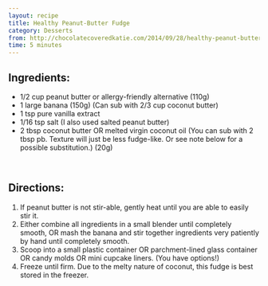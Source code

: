 ```yaml
---
layout: recipe
title: Healthy Peanut-Butter Fudge
category: Desserts
from: http://chocolatecoveredkatie.com/2014/09/28/healthy-peanut-butter-fudge/
time: 5 minutes
---
```


Ingredients:
------------
* 1/2 cup peanut butter or allergy-friendly alternative (110g)
* 1 large banana (150g) (Can sub with 2/3 cup coconut butter)
* 1 tsp pure vanilla extract
* 1/16 tsp salt (I also used salted peanut butter)
* 2 tbsp coconut butter OR melted virgin coconut oil (You can sub with 2 tbsp pb. Texture will just be less fudge-like. Or see note below for a possible substitution.) (20g) 

<br>

Directions:
-----------

1. If peanut butter is not stir-able, gently heat until you are able to easily stir it. 
2. Either combine all ingredients in a small blender until completely smooth, OR mash the banana and stir together ingredients very patiently by hand until completely smooth. 
3. Scoop into a small plastic container OR parchment-lined glass container OR candy molds OR mini cupcake liners. (You have options!) 
4. Freeze until firm. Due to the melty nature of coconut, this fudge is best stored in the freezer. 

